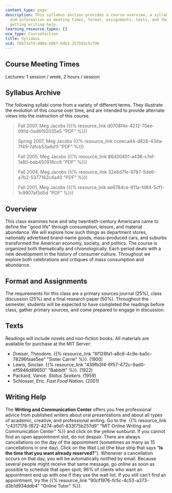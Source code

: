 ```yaml
---
content_type: page
description: This syllabus section provides a course overview, a syllabus archive,
  and information on meeting times, format, assignments, texts, and the Writing and
  getting writing help.
learning_resource_types: []
ocw_type: CourseSection
title: Syllabus
uid: 76b71efd-d00a-b067-bdb3-257593c5c796
---
```


Course Meeting Times
--------------------

Lectures: 1 session / week, 2 hours / session

Syllabus Archive
----------------

The following syllabi come from a variety of different terms. They illustrate the evolution of this course over time, and are intended to provide alternate views into the instruction of this course.

> Fall 2007, Meg Jacobs ({{% resource_link d0708f4e-4212-70ee-091d-0ad6f92035e5 "PDF" %}})
> 
> Spring 2007, Meg Jacobs ({{% resource_link cceeca44-d828-43da-7f45-7dfcb53a8d11 "PDF" %}})
> 
> Fall 2005, Meg Jacobs ({{% resource_link 86d30401-a436-c7ef-1a80-bab450918cc8 "PDF" %}})
> 
> Fall 2004, Meg Jacobs ({{% resource_link 32e6d7fe-9787-5de6-a7b2-5377162c4a40 "PDF" %}})
> 
> Fall 2001, Meg Jacobs ({{% resource_link ae6784ce-911a-fd84-5cf1-1c9907af5d5d "PDF" %}})

Overview
--------

This class examines how and why twentieth-century Americans came to define the "good life" through consumption, leisure, and material abundance. We will explore how such things as department stores, nationally advertised brand-name goods, mass-produced cars, and suburbs transformed the American economy, society, and politics. The course is organized both thematically and chronologically. Each period deals with a new development in the history of consumer culture. Throughout we explore both celebrations and critiques of mass consumption and abundance.

Format and Assignments
----------------------

The requirements for this class are a primary sources journal (25%), class discussion (25%) and a final research paper (50%). Throughout the semester, students will be expected to have completed the readings before class, gather primary sources, and come prepared to engage in discussion.

Texts
-----

Readings will include novels and non-fiction books. All materials are available for purchase at the MIT Server:

*   Dreiser, Theodore. {{% resource_link "6f128fa1-a8c6-4c9e-ba5c-78296faae5ee" "Sister Carrie" %}}. (1900)
*   Lewis, Sinclair. {{% resource_link "439fb3f4-6f57-472c-9ad0-ef5946d89650" "Babbitt" %}}. (1922)
*   Packard, Vance. _Status Seekers._ (1959)
*   Schlosser, Eric. _Fast Food Nation._ (2001)

Writing Help
------------

The **Writing and Communication Center** offers you free professional advice from published writers about oral presentations and about all types of academic, creative, and professional writing. Go to the  {{% resource_link "c4317178-f872-4274-a6d1-833f75b257d9" "MIT Online Writing and Communication Center" %}} and click on the yellow sunburst. If you cannot find an open appointment slot, do not despair. There are always cancellations on the day of the appointment (sometimes as many as 15 cancellations in one day). Click on the Wait List (the blue strip that says "**Is the time that you want already reserved?**"). Whenever a cancellation occurs on that day, you will be automatically notified by email. Because several people might receive that same message, go online as soon as possible to schedule that open spot; 96% of clients who want an appointment end up with one if they use the wait list. If you still can't find an appointment, try the {{% resource_link "90cf1976-fc5c-4c53-a373-d3b1d934ddb4" "Online Tutor" %}}.